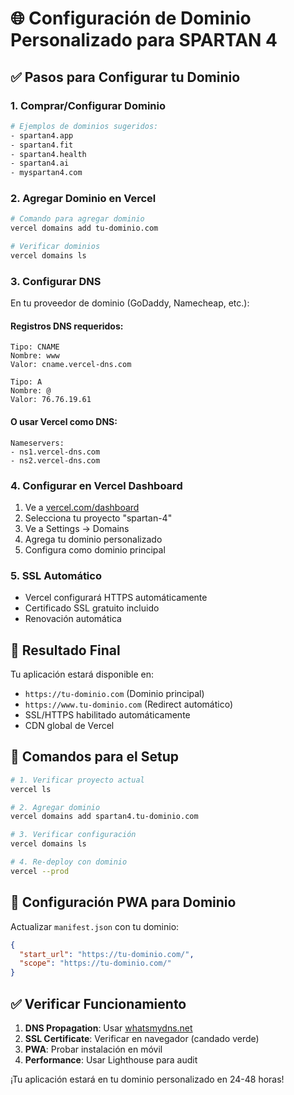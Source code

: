 # 🌐 Configuración de Dominio Personalizado para SPARTAN 4

## ✅ Pasos para Configurar tu Dominio

### 1. **Comprar/Configurar Dominio**
```bash
# Ejemplos de dominios sugeridos:
- spartan4.app
- spartan4.fit
- spartan4.health
- spartan4.ai
- myspartan4.com
```

### 2. **Agregar Dominio en Vercel**
```bash
# Comando para agregar dominio
vercel domains add tu-dominio.com

# Verificar dominios
vercel domains ls
```

### 3. **Configurar DNS**
En tu proveedor de dominio (GoDaddy, Namecheap, etc.):

#### Registros DNS requeridos:
```
Tipo: CNAME
Nombre: www
Valor: cname.vercel-dns.com

Tipo: A
Nombre: @
Valor: 76.76.19.61
```

#### O usar Vercel como DNS:
```
Nameservers:
- ns1.vercel-dns.com
- ns2.vercel-dns.com
```

### 4. **Configurar en Vercel Dashboard**
1. Ve a [vercel.com/dashboard](https://vercel.com/dashboard)
2. Selecciona tu proyecto "spartan-4"
3. Ve a Settings → Domains
4. Agrega tu dominio personalizado
5. Configura como dominio principal

### 5. **SSL Automático**
- Vercel configurará HTTPS automáticamente
- Certificado SSL gratuito incluido
- Renovación automática

## 🎯 **Resultado Final**

Tu aplicación estará disponible en:
- `https://tu-dominio.com` (Dominio principal)
- `https://www.tu-dominio.com` (Redirect automático)
- SSL/HTTPS habilitado automáticamente
- CDN global de Vercel

## 🔧 **Comandos para el Setup**

```bash
# 1. Verificar proyecto actual
vercel ls

# 2. Agregar dominio
vercel domains add spartan4.tu-dominio.com

# 3. Verificar configuración
vercel domains ls

# 4. Re-deploy con dominio
vercel --prod
```

## 📱 **Configuración PWA para Dominio**

Actualizar `manifest.json` con tu dominio:
```json
{
  "start_url": "https://tu-dominio.com/",
  "scope": "https://tu-dominio.com/"
}
```

## ✅ **Verificar Funcionamiento**

1. **DNS Propagation**: Usar [whatsmydns.net](https://whatsmydns.net)
2. **SSL Certificate**: Verificar en navegador (candado verde)
3. **PWA**: Probar instalación en móvil
4. **Performance**: Usar Lighthouse para audit

¡Tu aplicación estará en tu dominio personalizado en 24-48 horas!